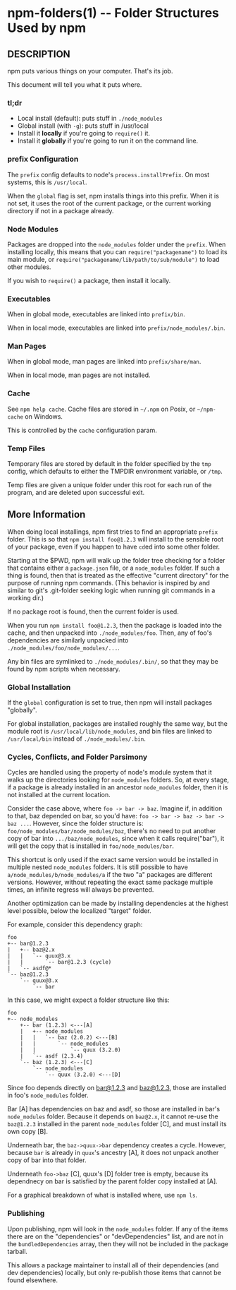 npm-folders(1) -- Folder Structures Used by npm
===============================================

## DESCRIPTION

npm puts various things on your computer.  That's its job.

This document will tell you what it puts where.

### tl;dr

* Local install (default): puts stuff in `./node_modules`
* Global install (with `-g`): puts stuff in /usr/local
* Install it **locally** if you're going to `require()` it.
* Install it **globally** if you're going to run it on the command line.

### prefix Configuration

The `prefix` config defaults to node's `process.installPrefix`.  On most
systems, this is `/usr/local`.

When the `global` flag is set, npm installs things into this prefix.
When it is not set, it uses the root of the current package, or the
current working directory if not in a package already.

### Node Modules

Packages are dropped into the `node_modules` folder under the `prefix`.
When installing locally, this means that you can
`require("packagename")` to load its main module, or
`require("packagename/lib/path/to/sub/module")` to load other modules.

If you wish to `require()` a package, then install it locally.

### Executables

When in global mode, executables are linked into `prefix/bin`.

When in local mode, executables are linked into
`prefix/node_modules/.bin`.

### Man Pages

When in global mode, man pages are linked into `prefix/share/man`.

When in local mode, man pages are not installed.

### Cache

See `npm help cache`.  Cache files are stored in `~/.npm` on Posix, or
`~/npm-cache` on Windows.

This is controlled by the `cache` configuration param.

### Temp Files

Temporary files are stored by default in the folder specified by the
`tmp` config, which defaults to either the TMPDIR environment
variable, or `/tmp`.

Temp files are given a unique folder under this root for each run of the
program, and are deleted upon successful exit.

## More Information

When doing local installings, npm first tries to find an appropriate
`prefix` folder.  This is so that `npm install foo@1.2.3` will install
to the sensible root of your package, even if you happen to have `cd`ed
into some other folder.

Starting at the $PWD, npm will walk up the folder tree checking for a
folder that contains either a `package.json` file, or a `node_modules`
folder.  If such a thing is found, then that is treated as the effective
"current directory" for the purpose of running npm commands.  (This
behavior is inspired by and similar to git's .git-folder seeking
logic when running git commands in a working dir.)

If no package root is found, then the current folder is used.

When you run `npm install foo@1.2.3`, then the package is loaded into
the cache, and then unpacked into `./node_modules/foo`.  Then, any of
foo's dependencies are similarly unpacked into
`./node_modules/foo/node_modules/...`.

Any bin files are symlinked to `./node_modules/.bin/`, so that they may
be found by npm scripts when necessary.

### Global Installation

If the `global` configuration is set to true, then npm will
install packages "globally".

For global installation, packages are installed roughly the same way,
but the module root is `/usr/local/lib/node_modules`, and bin files are
linked to `/usr/local/bin` instead of `./node_modules/.bin`.

### Cycles, Conflicts, and Folder Parsimony

Cycles are handled using the property of node's module system that it
walks up the directories looking for `node_modules` folders.  So, at every
stage, if a package is already installed in an ancestor `node_modules`
folder, then it is not installed at the current location.

Consider the case above, where `foo -> bar -> baz`.  Imagine if, in
addition to that, baz depended on bar, so you'd have:
`foo -> bar -> baz -> bar -> baz ...`.  However, since the folder
structure is: `foo/node_modules/bar/node_modules/baz`, there's no need to
put another copy of bar into `.../baz/node_modules`, since when it calls
require("bar"), it will get the copy that is installed in
`foo/node_modules/bar`.

This shortcut is only used if the exact same
version would be installed in multiple nested `node_modules` folders.  It
is still possible to have `a/node_modules/b/node_modules/a` if the two
"a" packages are different versions.  However, without repeating the
exact same package multiple times, an infinite regress will always be
prevented.

Another optimization can be made by installing dependencies at the
highest level possible, below the localized "target" folder.

For example, consider this dependency graph:

    foo
    +-- bar@1.2.3
    |   +-- baz@2.x
    |   |   `-- quux@3.x
    |   |       `-- bar@1.2.3 (cycle)
    |   `-- asdf@*
    `-- baz@1.2.3
        `-- quux@3.x
            `-- bar

In this case, we might expect a folder structure like this:

    foo
    +-- node_modules
        +-- bar (1.2.3) <---[A]
        |   +-- node_modules
        |   |   `-- baz (2.0.2) <---[B]
        |   |       `-- node_modules
        |   |           `-- quux (3.2.0)
        |   `-- asdf (2.3.4)
        `-- baz (1.2.3) <---[C]
            `-- node_modules
                `-- quux (3.2.0) <---[D]

Since foo depends directly on bar@1.2.3 and baz@1.2.3, those are
installed in foo's `node_modules` folder.

Bar [A] has dependencies on baz and asdf, so those are installed in bar's
`node_modules` folder.  Because it depends on `baz@2.x`, it cannot re-use
the `baz@1.2.3` installed in the parent `node_modules` folder [C], and
must install its own copy [B].

Underneath bar, the `baz->quux->bar` dependency creates a cycle.
However, because `bar` is already in `quux`'s ancestry [A], it does not
unpack another copy of bar into that folder.

Underneath `foo->baz` [C], quux's [D] folder tree is empty, because its
dependnecy on bar is satisfied by the parent folder copy installed at [A].

For a graphical breakdown of what is installed where, use `npm ls`.

### Publishing

Upon publishing, npm will look in the `node_modules` folder.  If any of
the items there are on the "dependencies" or "devDependencies" list,
and are not in the `bundledDependencies` array, then they will not be
included in the package tarball.

This allows a package maintainer to install all of their dependencies
(and dev dependencies) locally, but only re-publish those items that
cannot be found elsewhere.
